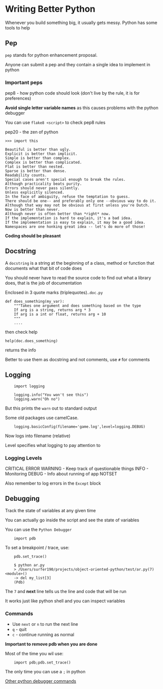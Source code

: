 # Writing Better Python

Whenever you build something big, it usually gets messy.
Python has some tools to help

## Pep

`pep` stands for python enhancement proposal.

Anyone can submit a pep and they contain a single idea to implement in python

### Important peps

pep8 - how python code should look (don't live by the rule, it is for preferences)

**Avoid single letter variable names** as this causes problems with the python debugger

You can use `flake8 <script>` to check pep8 rules

pep20 - the zen of python

    >>> import this

    Beautiful is better than ugly.
    Explicit is better than implicit.
    Simple is better than complex.
    Complex is better than complicated.
    Flat is better than nested.
    Sparse is better than dense.
    Readability counts.
    Special cases aren't special enough to break the rules.
    Although practicality beats purity.
    Errors should never pass silently.
    Unless explicitly silenced.
    In the face of ambiguity, refuse the temptation to guess.
    There should be one-- and preferably only one --obvious way to do it.
    Although that way may not be obvious at first unless you're Dutch.
    Now is better than never.
    Although never is often better than *right* now.
    If the implementation is hard to explain, it's a bad idea.
    If the implementation is easy to explain, it may be a good idea.
    Namespaces are one honking great idea -- let's do more of those!

**Coding should be pleasant**

## Docstring

A `docstring` is a string at the beginning of a class, method or function that documents what that bit of code does

You should never have to read the source code to find out what a library does, that is the job of documentation

Enclosed in 3 quote marks (triplequotes)..`doc.py`

    def does_something(my_var):
        """Takes one argument and does something based on the type
        If arg is a string, returns arg * 3
        If arg is a int or float, returns arg + 10
        """
        ....


then check help

    help(doc.does_something)

returns the info

Better to use them as docstring and not comments, use `#` for comments

## Logging

        import logging

        logging.info("You won't see this")
        logging.warn("Oh no")

But this prints the `warn` out to standard output

Some old packages use camelCase. 

        logging.basicConfig(filename='game.log',level=logging.DEBUG)

Now logs into filename (relative)

Level specifies what logging to pay attention to

### Logging Levels

CRITICAL
ERROR
WARNING - Keep track of questionable things
INFO - Monitoring
DEBUG - Info about running of app
NOTSET

Also remember to log errors in the `Except` block

## Debugging

Track the state of variables at any given time

You can actually go inside the script and see the state of variables

You can use the `Python Debugger`

        import pdb

To set a breakpoint / trace, use:

        pdb.set_trace()

        $ python ar.py
        > /Users/surfer190/projects/object-oriented-python/test/ar.py(7)<module>()
        -> del my_list[3]
        (Pdb)

The `7` and **next** line tells us the line and code that will be run

It works just like python shell and you can inspect variables

### Commands

* Use `next` or `n` to run the next line
* `q` - quit
* `c` - continue running as normal

**Important to remove pdb when you are done**

Most of the time you wil use:

        import pdb;pdb.set_trace()

The only time you can use a `;` in python

[Other python debugger commands](https://docs.python.org/3/library/pdb.html?highlight=pdb#debugger-commands)

